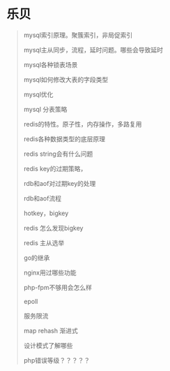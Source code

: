 # 乐贝

> mysql索引原理。聚簇索引，非局促索引
>
> mysql主从同步，流程，延时问题。哪些会导致延时
>
> mysql各种锁表场景
>
> mysql如何修改大表的字段类型
>
> mysql优化
>
> mysql 分表策略
>
> redis的特性。原子性，内存操作，多路复用
>
> redis各种数据类型的底层原理
>
> redis string会有什么问题
>
> redis key的过期策略，
>
> rdb和aof对过期key的处理
>
> rdb和aof流程
>
> hotkey，bigkey
>
> redis 怎么发现bigkey
>
> redis 主从选举
>
> go的继承
>
> nginx用过哪些功能
>
> php-fpm不够用会怎么样
>
> epoll
>
> 服务限流
>
> map   rehash  渐进式
>
> 设计模式了解哪些
>
> php错误等级？？？？？



